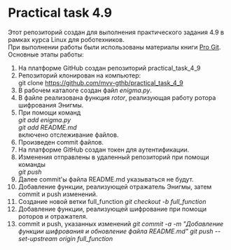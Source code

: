 # Practical task 4.9
Этот репозиторий создан для выполнения практического задания 4.9 в рамках курса Linux для роботехников.  
При выполнении работы были использованы материалы книги [Pro Git](https://git-scm.com/book/ru/v2).  
Основные этапы работы:  
1. На платформе GitHub создан репозиторий practical_task_4_9
2. Репозиторий клонирован на компьютер:  
 git clone https://github.com/mvv-gthb/practical_task_4_9
3. В рабочем каталоге создан файл _enigma.py_.
4. В файле реализована функция _rotor_, реализующая работу ротора шифрования Энигмы.
5. При помощи команд  
 _git add enigma.py_  
 _git add README.md_  
 включено отслеживание файлов.
6. Произведен commit файлов.
7. На платформе GitHub создан токен для аутентификации.
8. Изменения отправлены в удаленный репозиторий при помощи команды  
 _git push_
9. Далее commit'ы файла README.md указываться не будут.
10. Добавление функции, реализующей отражатель Энигмы, затем commit и push изменений.
11. Создание новой ветки full_function
 _git checkout -b full_function_
12. Добавление функции, реализующей шифрование при помощи роторов и отражателя.
13. commit и push, указанных изменений
 _git commit -a -m "Добавление функции шифрования и обновление файла README.md"_
 _git push --set-upstream origin full_function_
